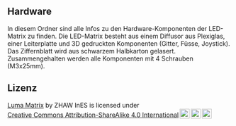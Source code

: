 ## Hardware
In diesem Ordner sind alle Infos zu den Hardware-Komponenten der LED-Matrix zu finden. Die LED-Matrix besteht aus einem Diffusor aus Plexiglas, einer Leiterplatte und 3D gedruckten Komponenten (Gitter, Füsse, Joystick). Das Ziffernblatt wird aus schwarzem Halbkarton gelasert. Zusammengehalten werden alle Komponenten mit 4 Schrauben (M3x25mm).

## Lizenz
<p xmlns:cc="http://creativecommons.org/ns#" xmlns:dct="http://purl.org/dc/terms/"><a property="dct:title" rel="cc:attributionURL" href="https://www.zhaw.ch/de/engineering/institute-zentren/ines/lumatrix">Luma Matrix</a> by <span property="cc:attributionName">ZHAW InES</span> is licensed under <a href="https://creativecommons.org/licenses/by-sa/4.0/?ref=chooser-v1" target="_blank" rel="license noopener noreferrer" style="display:inline-block;">Creative Commons Attribution-ShareAlike 4.0 International<img style="height:22px!important;margin-left:3px;vertical-align:text-bottom;" src="https://mirrors.creativecommons.org/presskit/icons/cc.svg?ref=chooser-v1" alt=""><img style="height:22px!important;margin-left:3px;vertical-align:text-bottom;" src="https://mirrors.creativecommons.org/presskit/icons/by.svg?ref=chooser-v1" alt=""><img style="height:22px!important;margin-left:3px;vertical-align:text-bottom;" src="https://mirrors.creativecommons.org/presskit/icons/sa.svg?ref=chooser-v1" alt=""></a></p>
